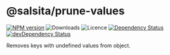 # @salsita/prune-values

[![NPM version](https://img.shields.io/npm/v/@salsita/prune-values.svg)](https://www.npmjs.com/package/@salsita/prune-values)
![Downloads](https://img.shields.io/npm/dm/@salsita/prune-values.svg?style=flat)
![Licence](https://img.shields.io/npm/l/@salsita/prune-values.svg?style=flat)
[![Dependency Status](https://img.shields.io/david/salsita/nodejs-modules.svg?path=packages/prune-values)](https://david-dm.org/salsita/nodejs-modules?path=packages/prune-values)
[![devDependency Status](https://img.shields.io/david/dev/salsita/nodejs-modules.svg?path=packages/prune-values)](https://david-dm.org/salsita/nodejs-modules?type=dev&path=packages/prune-values)

Removes keys with undefined values from object.
